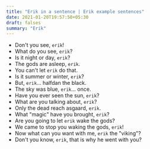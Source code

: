 ```yaml
---
title: "Erik in a sentence | Erik example sentences"
date: 2021-01-20T19:57:50+05:30
draft: falses
summary: "Erik"
---
```

- Don't you see, `erik`!
- What do you see, `erik`?
- Is it night or day, `erik`?
- The gods are asleep, `erik`.
- You can't let `erik` do that.
- Is it summer or winter, `erik`?
- But, `erik`... halfdan the black.
- The sky was blue, `erik`... once.
- Have you ever seen the sun, `erik`?
- What are you talking about, `erik`?
- Only the dead reach asgaard, `erik`.
- What "magic" have you brought, `erik`?
- Are you going to let `erik` wake the gods?
- We came to stop you waking the gods, `erik`!
- Now what can you want with me, `erik` the "viking"?
- Don't you know, `erik`, that is why he went with you?
                 
